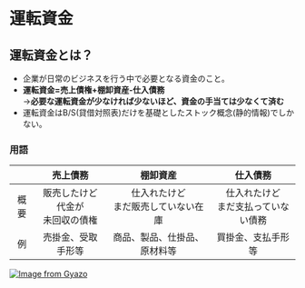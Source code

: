 # 運転資金  
## 運転資金とは？  
* 企業が日常のビジネスを行う中で必要となる資金のこと。  
* **運転資金=売上債権+棚卸資産-仕入債務**  
→**必要な運転資金が少なければ少ないほど、資金の手当ては少なくて済む**  
* 運転資金はB/S(貸借対照表)だけを基礎としたストック概念(静的情報)でしかない。
### 用語  

||売上債務|棚卸資産|仕入債務|
|:--:|:--:|:--:|:--:|
|概要|販売したけど代金が<br>未回収の債権|仕入れたけど<br>まだ販売していない在庫|仕入れたけど<br>まだ支払っていない債務|
|例|売掛金、受取手形等|商品、製品、仕掛品、原材料等|買掛金、支払手形等|

[![Image from Gyazo](https://i.gyazo.com/4f1c4dc9e7bc711e310a573c9794d64a.png)](https://gyazo.com/4f1c4dc9e7bc711e310a573c9794d64a)




